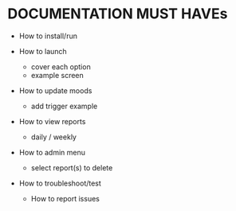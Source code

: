 # DOCUMENTATION MUST HAVEs

- How to install/run

- How to launch
    - cover each option
    - example screen

- How to update moods
    - add trigger example

- How to view reports
    - daily / weekly

- How to admin menu
    - select report(s) to delete

- How to troubleshoot/test
    - How to report issues


